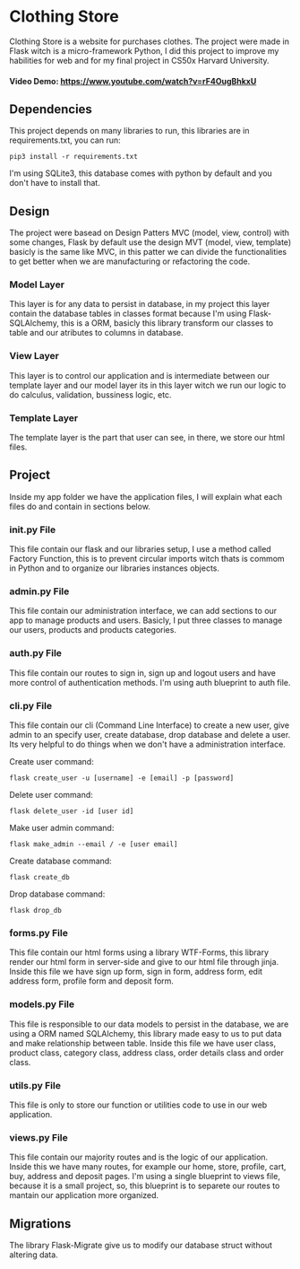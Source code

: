 # Clothing Store
Clothing Store is a website for purchases clothes. The project were made in Flask witch is a micro-framework Python, I did this project to improve my habilities for web and for my final project in CS50x Harvard University.

#### Video Demo: <https://www.youtube.com/watch?v=rF4OugBhkxU>

## Dependencies
This project depends on many libraries to run, this libraries are in requirements.txt, you can run:
```
pip3 install -r requirements.txt
```
I'm using SQLite3, this database comes with python by default and you don't have to install that.

## Design
The project were basead on Design Patters MVC (model, view, control) with some changes, Flask by default use the design MVT (model, view, template) basicly is the same like MVC, in this patter we can divide the functionalities to get better when we are manufacturing or refactoring the code.

### Model Layer
This layer is for any data to persist in database, in my project this layer contain the database tables in classes format because I'm using Flask-SQLAlchemy, this is a ORM, basicly this library transform our classes to table and our atributes to columns in database.

### View Layer
This layer is to control our application and is intermediate between our template layer and our model layer its in this layer witch we run our logic to do calculus, validation, bussiness logic, etc.

### Template Layer
The template layer is the part that user can see, in there, we store our html files.

## Project
Inside my app folder we have the application files, I will explain what each files do and contain in sections below.

### __init__.py File
This file contain our flask and our libraries setup, I use a method called Factory Function, this is to prevent circular imports witch thats is commom in Python and to organize our libraries instances objects.

### admin.py File
This file contain our administration interface, we can add sections to our app to manage products and users. Basicly, I put three classes to manage our users, products and products categories.

### auth.py File
This file contain our routes to sign in, sign up and logout users and have more control of authentication methods. I'm using auth blueprint to auth file.

### cli.py File
This file contain our cli (Command Line Interface) to create a new user, give admin to an specify user, create database, drop database and delete a user. Its very helpful to do things when we don't have a administration interface.

Create user command:
```
flask create_user -u [username] -e [email] -p [password]
```
Delete user command:
```
flask delete_user -id [user id]
```
Make user admin command:
```
flask make_admin --email / -e [user email]
```
Create database command:
```
flask create_db
```
Drop database command:
```
flask drop_db
```

### forms.py File
This file contain our html forms using a library WTF-Forms, this library render our html form in server-side and give to our html file through jinja. Inside this file we have sign up form, sign in form, address form, edit address form, profile form and deposit form.

### models.py File
This file is responsible to our data models to persist in the database, we are using a ORM named SQLAlchemy, this library made easy to us to put data and make relationship between table. Inside this file we have user class, product class, category class, address class, order details class and order class.

### utils.py File
This file is only to store our function or utilities code to use in our web application.

### views.py File
This file contain our majority routes and is the logic of our application. Inside this we have many routes, for example our home, store, profile, cart, buy, address and deposit pages. I'm using a single blueprint to views file, because it is a small project, so, this blueprint is to separete our routes to mantain our application more organized.

## Migrations
The library Flask-Migrate give us to modify our database struct without altering data.